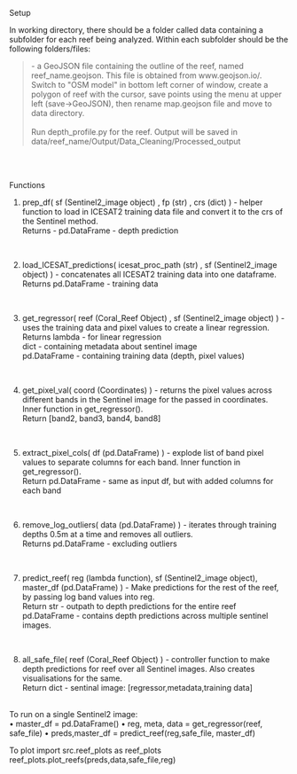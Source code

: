 Setup 

In working directory, there should be a folder called data containing a subfolder for each reef being analyzed. Within each subfolder should be the following folders/files:
</br>
<blockquote>
- a GeoJSON file containing the outline of the reef, named reef_name.geojson. This file is obtained from www.geojson.io/. Switch to "OSM model" in bottom left corner of window, create a polygon of reef with the cursor, save points using the menu at upper left (save->GeoJSON), then rename map.geojson file and move to data directory.
</br></br>
Run depth_profile.py for the reef. Output will be saved in data/reef_name/Output/Data_Cleaning/Processed_output
</blockquote> </br></br>


Functions </br>
1. prep_df( sf (Sentinel2_image object) , fp (str) , crs (dict) ) - helper function to load in ICESAT2 training data file and convert it to the crs of the Sentinel method.</br>
Returns - pd.DataFrame - depth prediction
</br>

2. load_ICESAT_predictions( icesat_proc_path (str) , sf (Sentinel2_image object) ) - concatenates all ICESAT2 training data into one dataframe. </br>
Returns pd.DataFrame - training data
</br>

3. get_regressor( reef (Coral_Reef Object) , sf (Sentinel2_image object) ) - uses the training data and pixel values to create a linear regression. </br>
Returns lambda - for linear regression </br>
dict - containing metadata about sentinel image </br>
pd.DataFrame - containing training data (depth, pixel values) 
</br>

4. get_pixel_val( coord (Coordinates) ) - returns the pixel values across different bands in the Sentinel image for the passed in coordinates. Inner function in get_regressor().</br>
Return [band2, band3, band4, band8]
</br>

5. extract_pixel_cols( df (pd.DataFrame) ) - explode list of band pixel values to separate columns for each band. Inner function in get_regressor(). </br>
Return pd.DataFrame - same as input df, but with added columns for each band
</br>

6. remove_log_outliers( data (pd.DataFrame) ) - iterates through training depths 0.5m at a time and removes all outliers. </br>
Returns pd.DataFrame - excluding outliers
</br>

7. predict_reef( reg (lambda function), sf (Sentinel2_image object), master_df (pd.DataFrame) ) - Make predictions for the rest of the reef, by passing log band values into reg.</br>
Return str - outpath to depth predictions for the entire reef </br>
pd.DataFrame - contains depth predictions across multiple sentinel images.
</br>

8. all_safe_file( reef (Coral_Reef Object) ) - controller function to make depth predictions for reef over all Sentinel images. Also creates visualisations for the same.</br>
Return dict - sentinal image: [regressor,metadata,training data] </br>


</br>
To run on a single Sentinel2 image: </br>
• master_df = pd.DataFrame()	
• reg, meta, data = get_regressor(reef, safe_file)
•	preds,master_df = predict_reef(reg,safe_file, master_df)

To plot import src.reef_plots as reef_plots
reef_plots.plot_reefs(preds,data,safe_file,reg)
